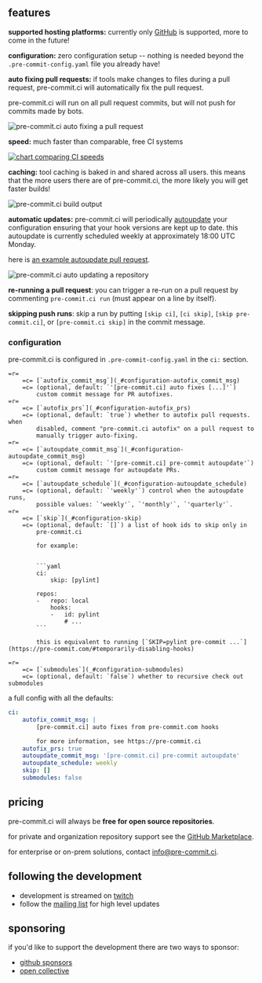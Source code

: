 ## features

**supported hosting platforms:** currently only [GitHub](https://github.com)
is supported, more to come in the future!

**configuration:** zero configuration setup -- nothing is needed beyond the
`.pre-commit-config.yaml` file you already have!

**auto fixing pull requests:** if tools make changes to files during a pull
request, pre-commit.ci will automatically fix the pull request.

pre-commit.ci will run on all pull request commits, but will not push for
commits made by bots.

![pre-commit.ci auto fixing a pull request](img/autofix.png)

**speed:** much faster than comparable, free CI systems

[![chart comparing CI speeds](https://raw.githubusercontent.com/pre-commit-ci-demo/demo/master/img/2020-12-15_noop.svg)](https://github.com/pre-commit-ci-demo/demo#results)

**caching:** tool caching is baked in and shared across all users.  this means
that the more users there are of pre-commit.ci, the more likely you will get
faster builds!

![pre-commit.ci build output](img/build.png)

**automatic updates:** pre-commit.ci will periodically [autoupdate] your
configuration ensuring that your hook versions are kept up to date.  this
autoupdate is currently scheduled weekly at approximately 18:00 UTC Monday.

here is [an example autoupdate pull request].

![pre-commit.ci auto updating a repository](img/autoupdate.png)

[autoupdate]: https://pre-commit.com/#pre-commit-autoupdate
[an example autoupdate pull request]: https://github.com/asottile/pyupgrade/pull/365

**re-running a pull request**: you can trigger a re-run on a pull request by
commenting `pre-commit.ci run` (must appear on a line by itself).

**skipping push runs**: skip a run by putting `[skip ci]`, `[ci skip]`,
`[skip pre-commit.ci]`, or `[pre-commit.ci skip]` in the commit message.

### configuration

pre-commit.ci is configured in `.pre-commit-config.yaml` in the `ci:` section.

```table
=r=
    =c= [`autofix_commit_msg`](_#configuration-autofix_commit_msg)
    =c= (optional, default: `'[pre-commit.ci] auto fixes [...]'`)
        custom commit message for PR autofixes.
=r=
    =c= [`autofix_prs`](_#configuration-autofix_prs)
    =c= (optional, default: `true`) whether to autofix pull requests.  when
        disabled, comment "pre-commit.ci autofix" on a pull request to
        manually trigger auto-fixing.
=r=
    =c= [`autoupdate_commit_msg`](_#configuration-autoupdate_commit_msg)
    =c= (optional, default: `'[pre-commit.ci] pre-commit autoupdate'`)
        custom commit message for autoupdate PRs.
=r=
    =c= [`autoupdate_schedule`](_#configuration-autoupdate_schedule)
    =c= (optional, default: `'weekly'`) control when the autoupdate runs,
        possible values: `'weekly'`, `'monthly'`, `'quarterly'`.
=r=
    =c= [`skip`](_#configuration-skip)
    =c= (optional, default: `[]`) a list of hook ids to skip only in
        pre-commit.ci

        for example:


        ```yaml
        ci:
            skip: [pylint]

        repos:
        -   repo: local
            hooks:
            -   id: pylint
                # ...
        ```

        this is equivalent to running [`SKIP=pylint pre-commit ...`](https://pre-commit.com/#temporarily-disabling-hooks)

=r=
    =c= [`submodules`](_#configuration-submodules)
    =c= (optional, default: `false`) whether to recursive check out submodules
```

a full config with all the defaults:

```yaml
ci:
    autofix_commit_msg: |
        [pre-commit.ci] auto fixes from pre-commit.com hooks

        for more information, see https://pre-commit.ci
    autofix_prs: true
    autoupdate_commit_msg: '[pre-commit.ci] pre-commit autoupdate'
    autoupdate_schedule: weekly
    skip: []
    submodules: false
```

## pricing

pre-commit.ci will always be **free for open source repositories**.

for private and organization repository support see the [GitHub Marketplace].

for enterprise or on-prem solutions, contact [info@pre-commit.ci].

[GitHub Marketplace]: https://github.com/marketplace/pre-commit-ci
[info@pre-commit.ci]: mailto:info@pre-commit.ci

## following the development

- development is streamed on [twitch]
- follow the [mailing list] for high level updates

[twitch]: https://twitch.tv/anthonywritescode
[mailing list]: https://groups.google.com/forum/#!forum/pre-commit-ci/join

## sponsoring

if you'd like to support the development there are two ways to sponsor:

- [github sponsors]
- [open collective]

[github sponsors]: https://github.com/sponsors/asottile
[open collective]: https://opencollective.com/pre-commit
